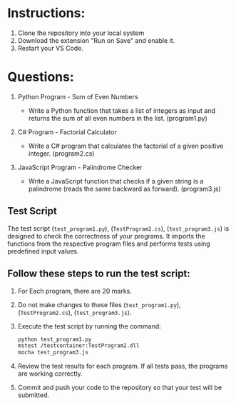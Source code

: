 # Instructions:
1. Clone the repository into your local system
2. Download the extension "Run on Save" and enable it.
3. Restart your VS Code.

# Questions:

1. Python Program - Sum of Even Numbers
   - Write a Python function that takes a list of integers as input and returns the sum of all even numbers in the list. (program1.py)

2. C# Program - Factorial Calculator
   - Write a C# program that calculates the factorial of a given positive integer. (program2.cs)

3. JavaScript Program - Palindrome Checker
   - Write a JavaScript function that checks if a given string is a palindrome (reads the same backward as forward). (program3.js)


## Test Script

The test script (`test_program1.py`), (`TestProgram2.cs`), (`test_program3.js`) is designed to check the correctness of your programs. It imports the functions from the respective program files and performs tests using predefined input values.

## Follow these steps to run the test script:

1. For Each program, there are 20 marks.
2. Do not make changes to these files (`test_program1.py`), (`TestProgram2.cs`), (`test_program3.js`).
3. Execute the test script by running the command:

    ```bash
    python test_program1.py
    mstest /testcontainer:TestProgram2.dll
    mocha test_program3.js
    ```

5. Review the test results for each program. If all tests pass, the programs are working correctly.
6. Commit and push your code to the repository so that your test will be submitted.


